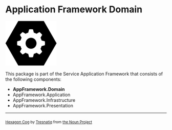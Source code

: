 # Application Framework Domain

![ApplicationFramework](../../logo.png)

This package is part of the Service Application Framework that consists of the following components:

* **AppFramework.Domain**
* AppFramework.Application
* AppFramework.Infrastructure
* AppFramework.Presentation

---

<sub>[Hexagon Cog](https://thenounproject.com/icon/hexagon-cog-955835/) by [Tresnatiq](https://thenounproject.com/tresnatiq/) from [the Noun Project](https://thenounproject.com/) </sub>